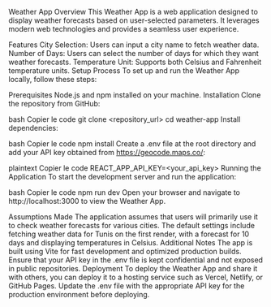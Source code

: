 Weather App
Overview
This Weather App is a web application designed to display weather forecasts based on user-selected parameters. It leverages modern web technologies and provides a seamless user experience.

Features
City Selection: Users can input a city name to fetch weather data.
Number of Days: Users can select the number of days for which they want weather forecasts.
Temperature Unit: Supports both Celsius and Fahrenheit temperature units.
Setup Process
To set up and run the Weather App locally, follow these steps:

Prerequisites
Node.js and npm installed on your machine.
Installation
Clone the repository from GitHub:

bash
Copier le code
git clone <repository_url>
cd weather-app
Install dependencies:

bash
Copier le code
npm install
Create a .env file at the root directory and add your API key obtained from https://geocode.maps.co/:

plaintext
Copier le code
REACT_APP_API_KEY=<your_api_key>
Running the Application
To start the development server and run the application:

bash
Copier le code
npm run dev
Open your browser and navigate to http://localhost:3000 to view the Weather App.

Assumptions Made
The application assumes that users will primarily use it to check weather forecasts for various cities.
The default settings include fetching weather data for Tunis on the first render, with a forecast for 10 days and displaying temperatures in Celsius.
Additional Notes
The app is built using Vite for fast development and optimized production builds.
Ensure that your API key in the .env file is kept confidential and not exposed in public repositories.
Deployment
To deploy the Weather App and share it with others, you can deploy it to a hosting service such as Vercel, Netlify, or GitHub Pages. Update the .env file with the appropriate API key for the production environment before deploying.